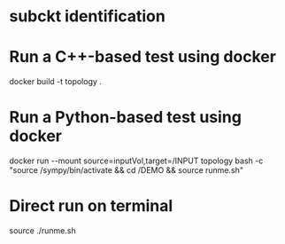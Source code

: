 # subckt identification

# Run a C++-based test using docker
docker build -t topology .

# Run a Python-based test using docker

docker run --mount source=inputVol,target=/INPUT topology bash -c "source /sympy/bin/activate && cd /DEMO && source runme.sh"

# Direct run on terminal
source ./runme.sh


